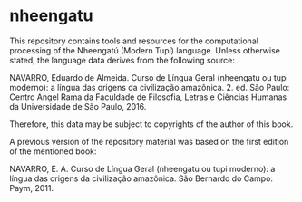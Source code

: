 # nheengatu
This repository contains tools and resources for the computational processing of the Nheengatú (Modern Tupí) language. Unless otherwise stated, the language data derives from the following source:

NAVARRO, Eduardo de Almeida. Curso de Língua Geral (nheengatu ou tupi moderno): a língua das origens da civilização amazônica. 2. ed. São Paulo: Centro Angel Rama da Faculdade de Filosofia, Letras e Ciências Humanas da Universidade de São Paulo, 2016.

Therefore, this data may be subject to copyrights of the author of this book.

A previous version of the repository material was based on the first edition of the mentioned book:

NAVARRO, E. A. Curso de Língua Geral (nheengatu ou tupi moderno): a língua das origens da civilização amazônica. São Bernardo do Campo: Paym, 2011.
